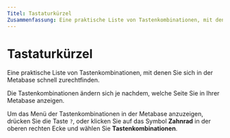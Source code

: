 ```yaml
---
Titel: Tastaturkürzel
Zusammenfassung: Eine praktische Liste von Tastenkombinationen, mit denen Sie sich in der Metabase zurechtfinden.
---
```



# Tastaturkürzel


Eine praktische Liste von Tastenkombinationen, mit denen Sie sich in der Metabase schnell zurechtfinden.


Die Tastenkombinationen ändern sich je nachdem, welche Seite Sie in Ihrer Metabase anzeigen.


Um das Menü der Tastenkombinationen in der Metabase anzuzeigen, drücken Sie die Taste `?`, oder klicken Sie auf das Symbol **Zahnrad** in der oberen rechten Ecke und wählen Sie **Tastenkombinationen**.

